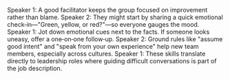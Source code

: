 Speaker 1: A good facilitator keeps the group focused on improvement rather than blame.
Speaker 2: They might start by sharing a quick emotional check‑in—"Green, yellow, or red?"—so everyone gauges the mood.
Speaker 1: Jot down emotional cues next to the facts. If someone looks uneasy, offer a one‑on‑one follow‑up.
Speaker 2: Ground rules like "assume good intent" and "speak from your own experience" help new team members, especially across cultures.
Speaker 1: These skills translate directly to leadership roles where guiding difficult conversations is part of the job description.
